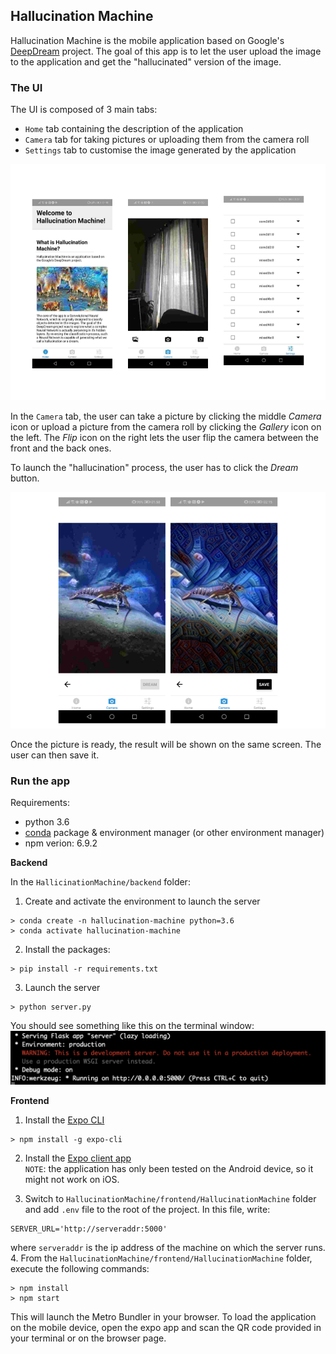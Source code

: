 ## Hallucination Machine  

Hallucination Machine is the mobile application based on Google's [DeepDream](https://github.com/google/deepdream) project. The goal of this app is to let the user upload the image to the application and get the "hallucinated" version of the image.  

### The UI  
The UI is composed of 3 main tabs:
 * `Home` tab containing the description of the application  
 * `Camera` tab for taking pictures or uploading them from the camera roll  
 * `Settings` tab to customise the image generated by the application   

![](./img/Screens.png)   

In the `Camera` tab, the user can take a picture by clicking the middle _Camera_ icon or upload a picture from the camera roll by clicking the _Gallery_ icon on the left. The _Flip_ icon on the right lets the user flip the camera between the front and the back ones.  


To launch the "hallucination" process, the user has to click the _Dream_ button.  

![](./img/HallucinationMachine-dream.png)  

Once the picture is ready, the result will be shown on the same screen. The user can then save it.  

### Run the app  

Requirements:
* python 3.6
* [conda](https://docs.conda.io/projects/conda/en/latest/user-guide/install/) package & environment manager (or other environment manager)  
* npm verion: 6.9.2

__Backend__  

In the `HallicinationMachine/backend` folder:  

1. Create and activate the environment to launch the server    
```
> conda create -n hallucination-machine python=3.6  
> conda activate hallucination-machine
```  

2. Install the packages:
```
> pip install -r requirements.txt
```  

3. Launch the server  
```
> python server.py
```  

You should see something like this on the terminal window:  
![](./img/ServerUp.png)

__Frontend__  
1. Install the [Expo CLI](https://expo.io/)  
```
> npm install -g expo-cli
```  

2. Install the [Expo client app](https://play.google.com/store/apps/details?id=host.exp.exponent&hl=en)  
`NOTE`: the application has only been tested on the Android device, so it might not work on iOS.

3. Switch to `HallucinationMachine/frontend/HallucinationMachine` folder and add `.env` file to the root of the project. In this file, write:  
```
SERVER_URL='http://serveraddr:5000'
```
where `serveraddr` is the ip address of the machine on which the server runs.  
4. From the `HallucinationMachine/frontend/HallucinationMachine` folder, execute the following commands:  
```
> npm install  
> npm start
```  
This will launch the Metro Bundler in your browser. To load the application on the mobile device, open the expo app and scan the QR code provided in your terminal or on the browser page.  
